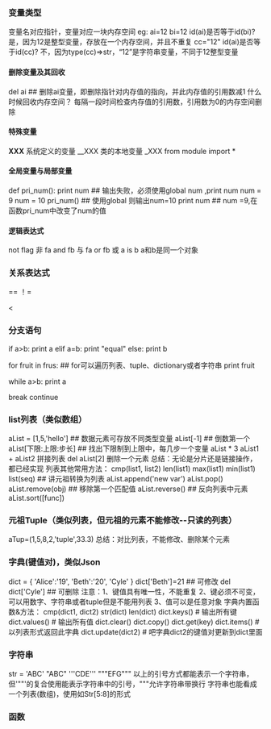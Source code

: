 
### 变量类型
变量名对应指针，变量对应一块内存空间
eg:
ai=12
bi=12
id(ai)是否等于id(bi)?
是，因为12是整型变量，存放在一个内存空间，并且不重复
cc="12"
id(ai)是否等于id(cc)? 
不，因为type(cc)=>str，“12”是字符串变量，不同于12整型变量
#### 删除变量及其回收
del ai ## 删除ai变量，即删除指针对内存值的指向，并此内存值的引用数减1
什么时候回收内存空间？
每隔一段时间检查内存值的引用数，引用数为0的内存空间删除

#### 特殊变量
__XXX__ 系统定义的变量
__XXX   类的本地变量
_XXX   from module import *
#### 全局变量与局部变量
def pri_num():
    print num  ## 输出失败，必须使用global num ,print num
    num = 9
num = 10
pri_num()  ## 使用global 则输出num=10
print num  ## num =9,在函数pri_num中改变了num的值

#### 逻辑表达式
not flag  非
fa and fb 与
fa or fb  或
a is b    a和b是同一个对象
### 关系表达式
==
！=
>
<
### 分支语句
if a>b:
    print a
elif a=b:
    print "equal"
else:
    print b

for fruit in frus:  ## for可以遍历列表、tuple、dictionary或者字符串
    print fruit

while a>b:
   print a

break
continue

### list列表（类似数组）
aList = [1,5,'hello'] ## 数据元素可存放不同类型变量
aList[-1]  ## 倒数第一个
aList[下限:上限:步长] ## 找出下限制到上限中，每几步一个变量
aList * 3
aList1 + aList2 拼接列表
del aList[2]    删除一个元素
总结：无论是分片还是链接操作，都已经实现
列表其他常用方法：
cmp(list1, list2)
len(list1)
max(list1)
min(list1)
list(seq) ## 讲元祖转换为列表
aList.append('new var')
aList.pop()
aList.remove(obj) ## 移除第一个匹配值
aList.reverse()   ## 反向列表中元素
aList.sort([func])

### 元祖Tuple（类似列表，但元祖的元素不能修改--只读的列表）
aTup=(1,5,8,2,'tuple',33.3)
总结：对比列表，不能修改、删除某个元素

### 字典(键值对)，类似Json
dict = { 'Alice':'19', 'Beth':'20', 'Cyle' }
dict['Beth']=21   ## 可修改
del dict['Cyle']  ## 可删除
注意：1、键值具有唯一性，不能重复  2、键必须不可变，可以用数字、字符串或者tuple但是不能用列表 3、值可以是任意对象
字典内置函数&方法：
cmp(dict1, dict2)
str(dict)
len(dict)
dict.keys()  # 输出所有键
dict.values() # 输出所有值
dict.clear()
dict.copy()
dict.get(key)
dict.items()  # 以列表形式返回此字典
dict.update(dict2) # 吧字典dict2的键值对更新到dict里面

### 字符串
str = 'ABC' "ABC" '''CDE'''  """EFG"""
以上的引号方式都能表示一个字符串，但'""'的复合使用能表示字符串中的引号，"""允许字符串带换行
字符串也能看成一个列表(数组)，使用如Str[5:8]的形式

### 函数

